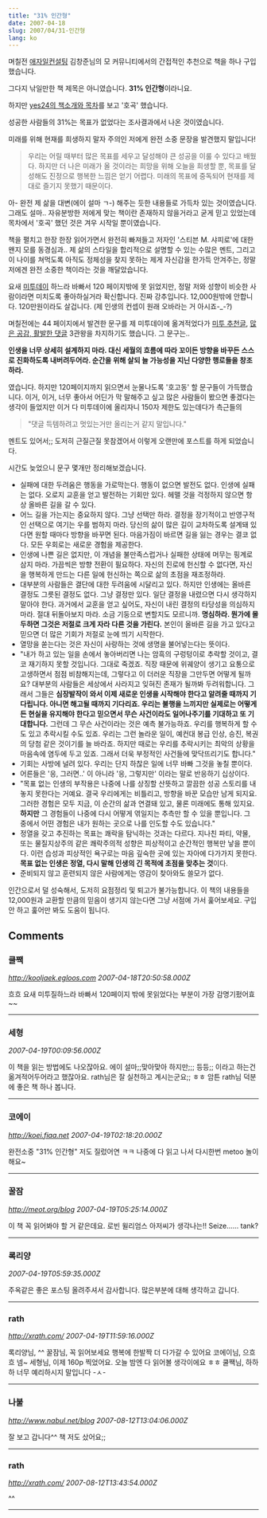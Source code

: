 ```yaml
---
title: "31% 인간형"
date: 2007-04-18
slug: 2007/04/31-인간형
lang: ko
---
```


며칠전 [애자일컨설팅](http://agile.egloos.com/) 김창준님의 모 커뮤니티에서의 간접적인 추천으로 책을 하나 구입했습니다.

그다지 낚일만한 책 제목은 아니였습니다. **31% 인간형**이라니요.

하지만 [yes24의 책소개와 목차](http://www.yes24.com/Goods/FTGoodsView.aspx?goodsNo=2119256&CategoryNumber=001001026008)를 보고 '호곡' 했습니다.

성공한 사람들의 31%는 목표가 없었다는 조사결과에서 나온 것이였습니다.

미래를 위해 현재를 희생하지 말자 주의인 저에게 완전 소중 문장을 발견했지 말입니다!


> 우리는 어릴 때부터 많은 목표를 세우고 달성해야 큰 성공을 이룰 수 있다고 배웠다. 하지만 더 나은 미래가 올 것이라는 희망을 위해 오늘을 희생할 뿐, 목표를 달성해도 진정으로 행복한 느낌은 얻기 어렵다. 미래의 목표에 중독되어 현재를 제대로 즐기지 못했기 때문이다.


아- 완전 제 삶을 대변(에이 설마 ㄱ-) 해주는 듯한 내용들로 가득차 있는 것이였습니다. 그래도 설마.. 자유분방한 저에게 맞는 책이란 존재하지 않을거라고 굳게 믿고 있었는데 목차에서 '호곡' 했던 것은 겨우 시작일 뿐이였습니다. 

책을 펼치고 한장 한장 읽어가면서 완전히 빠져들고 저자인 '스티븐 M. 샤피로'에 대한 왠지 모를 동경심과.. 제 삶의 스타일을 합리적으로 설명할 수 있는 수많은 멘트, 그리고 이 나이를 쳐먹도록 아직도 정체성을 찾지 못하는 제게 자신감을 한가득 안겨주는, 정말 저에겐 완전 소중한 책이라는 것을 깨달았습니다.

요새 [미투데이](http://me2day.net) 하느라 바빠서 120 페이지밖에 못 읽었지만, 정말 저와 성향이 비슷한 사람이라면 미치도록 좋아하실거라 확신합니다. 진짜 강추입니다. 12,000원밖에 안합니다. 120만원이라도 살겁니다. (제 인생의 컨셉이 원래 오바라는 거 아시죠-_-?)

며칠전에는 44 페이지에서 발견한 문구를 제 미투데이에 옮겨적었다가 [미투 추천글](/img/me2_recommend.jpg), [많은 공감, 활발한 댓글](/img/me2_metoo.jpg) 3관왕을 차지하기도 했습니다. 그 문구는..

**인생을 너무 상세히 설계하지 마라. 대신 세월의 흐름에 따라 꼬이든 방향을 바꾸든 스스로 진화하도록 내버려두어라. 순간을 위해 살되 늘 가능성을 지닌 다양한 행로들을 창조하라.**

였습니다. 하지만 120페이지까지 읽으면서 눈물나도록 '호고동' 할 문구들이 가득했습니다.
이거, 이거, 너무 좋아서 어딘가 막 말해주고 싶고 많은 사람들이 봤으면 좋겠다는 생각이 들었지만 이거 다 미투데이에 올리자니 150자 제한도 있는데다가 측근들의 


> "댓글 득템하려고 멋있는거만 올리는거 같지 말입니다."

 
멘트도 있어서;; 도저히 근질근질 못참겠어서 이렇게 오랜만에 포스트를 하게 되었습니다.

시간도 늦었으니 문구 몇개만 정리해보겠습니다.

- 실패에 대한 두려움은 행동을 가로막는다. 행동이 없으면 발전도 없다. 인생에 실패는 없다. 오로지 교훈을 얻고 발전하는 기회만 있다. 헤맬 것을 걱정하지 않으면 항상 올바른 길을 갈 수 있다. 
- 어느 길을 가는지는 중요하지 않다. 그냥 선택만 하라. 결정을 장기적이고 반영구적인 선택으로 여기는 우를 범하지 마라. 당신의 삶이 많은 길이 교차하도록 설계돼 있다면 원할 때마다 방향을 바꾸면 된다. 마음가짐이 바르면 길을 잃는 경우는 결코 없다. 모든 우회로는 새로운 경험을 제공한다.
- 인생에 나쁜 길은 없지만, 이 개념을 불만족스럽거나 실패한 상태에 머무는 핑계로 삼지 마라. 가끔씩은 방향 전환이 필요하다. 자신의 진로에 헌신할 수 없다면, 자신을 행복하게 만드는 다른 일에 헌신하는 쪽으로 삶의 초점을 재조정하라.
- 대부분의 사람들은 결단에 대한 두려움에 시달리고 있다. 하지만 인생에는 올바른 결정도 그릇된 결정도 없다. 그냥 결정만 있다. 일단 결정을 내렸으면 다시 생각하지 말아야 한다. 과거에서 교훈을 얻고 싶어도, 자신이 내린 결정의 타당성을 의심하지 마라. 절대 뒤돌아보지 마라. 소금 기둥으로 변할지도 모르니까. **명심하라. 뭔가에 몰두하면 그것은 저절로 크게 자라 다른 것을 가린다.** 본인이 올바른 길을 가고 있다고 믿으면 더 많은 기회가 저절로 눈에 띄기 시작한다.
- 열망을 쏟는다는 것은 자신이 사랑하는 것에 생명을 불어넣는다는 뜻이다.
- "내가 하고 있는 일을 손에서 놓아버리면 나는 암흑의 구렁텅이로 추락할 것이고, 결코 재기하지 못할 것입니다. 그대로 죽겠죠. 직장 때문에 위궤양이 생기고 요통으로 고생하면서 점점 비참해지는데, 그렇다고 이 더러운 직장을 그만두면 어떻게 될까요? 대부분의 사람들은 세상에서 사라지고 잊혀진 존재가 될까봐 두려워합니다. 그래서 그들은 **심장발작이 와서 이제 새로운 인생을 시작해야 한다고 알려줄 때까지 기다립니다. 아니면 해고될 때까지 기다리죠. 우리는 불행을 느끼지만 실제로는 어떻게든 현실을 유지해야 한다고 믿으면서 무슨 사건이라도 일어나주기를 기대하고 또 기대합니다.** 그런데 그 무슨 사건이라는 것은 예측 불가능하죠. 우리를 행복하게 할 수도 있고 추락시킬 수도 있죠. 우리는 그런 놀라운 일이, 예컨대 봉급 인상, 승진, 복권의 당첨 같은 것이기를 늘 바라죠. 하지만 때로는 우리를 추락시키는 최악의 상황을 마음속에 염두에 두고 있죠. 그래서 더욱 부정적인 사건들에 맞닥뜨리기도 합니다."
- 기회는 사방에 널려 있다. 우리는 단지 하찮은 일에 너무 바빠 그것을 놓칠 뿐이다.
- 어른들은 '응, 그러면..' 이 아니라 '응, 그렇지만' 이라는 말로 반응하기 십상이다.
- "목표 없는 인생의 부작용은 나중에 나를 상징할 산뜻하고 깔끔한 성공 스토리를 내놓지 못한다는 거예요. 결국 우리에게는 비틀리고, 방향을 바꾼 모습만 남게 되지요. 그러한 경험은 모두 지금, 이 순간의 삶과 연결돼 있고, 물론 미래에도 통해 있지요. **하지만** 그 경험들이 나중에 다시 어떻게 엮일지는 추측만 할 수 있을 뿐입니다. 그 중에서 어떤 경험은 내가 원하는 곳으로 나를 인도할 수도 있습니다."
- 정열을 갖고 추진하는 목표는 쾌락을 탐닉하는 것과는 다르다. 지나친 파티, 약물, 또는 물질지상주의 같은 쾌락주의적 성향은 피상적이고 순간적인 행복만 낳을 뿐이다. 이런 습성과 피상적인 욕구로는 마음 깊숙한 곳에 있는 자아에 다가가지 못한다. **목표 없는 인생은 정열, 다시 말해 인생의 긴 목적에 초점을 맞추는 것**이다.
- 준비되지 않고 훈련되지 않은 사람에게는 영감이 찾아와도 쓸모가 없다.

인간으로서 덜 성숙해서, 도저히 요점정리 및 퇴고가 불가능합니다.
이 책의 내용들을 12,000원과 교환할 만큼의 믿음이 생기지 않는다면 그냥 서점에 가서 훑어보세요.  구입안
하고 훑어만 봐도 도움이 됩니다.

## Comments

### 쿨짹
*http://kooljaek.egloos.com*
*2007-04-18T20:50:58.000Z*

흐흐 요새 미투질하느라 바빠서 120페이지 밖에 못읽었다는 부분이 가장 감명기펐어효~~

---

### 세형
*2007-04-19T00:09:56.000Z*

이 책을 읽는 방법에도 나오잖아요. 에이 설마;;맞아맞아 하지만;;; 등등;; 이라고 하는건 옮겨적어두어라고 했잖아요. rath님은 잘 실천하고 계시는군요;; ㅎㅎ
암튼 rath님 덕분에 좋은 책 하나 봅니다.

---

### 코에이
*http://koei.fiaa.net*
*2007-04-19T02:18:20.000Z*

완전소중 "31% 인간형" 저도 질렀어연 ㅋㅋ 나중에 다 읽고 나서 다시한번 metoo 놀이해요~

---

### 꿀잠
*http://meot.org/blog*
*2007-04-19T05:25:14.000Z*

이 책 꼭 읽어봐야 할 거 같은데요.
로빈 윌리엄스 아저씨가 생각나는!!
Seize...... tank?

---

### 록리양
*2007-04-19T05:59:35.000Z*

주옥같은 좋은 포스팅 올려주셔서 감사합니다. 많은부분에 대해 생각하고 갑니다.

---

### rath
*http://xrath.com/*
*2007-04-19T11:59:16.000Z*

록리양님, ^^
꿀잠님, 꼭 읽어보세요 행복에 한발짝 더 다가갈 수 있어요
코에이님, 으흐흐 넴~
세형님, 이제 160p 찍었어요. 오늘 밤엔 다 읽어볼 생각이에요 ㅎㅎ
쿨짹님, 하하하 너무 예리하시지 말입니다 -ㅅ-

---

### 나불
*http://www.nabul.net/blog*
*2007-08-12T13:04:06.000Z*

잘 보고 갑니다^^ 책 저도 샀어요;;

---

### rath
*http://xrath.com/*
*2007-08-12T13:43:54.000Z*

^^

---

